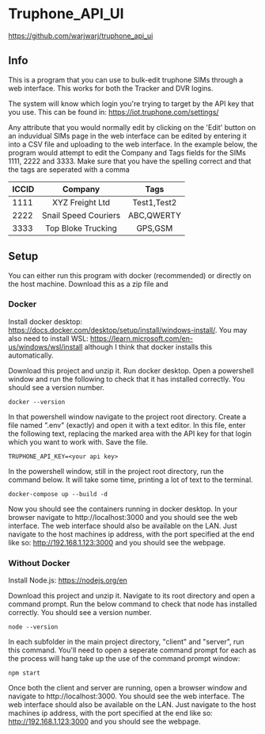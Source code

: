 # Truphone_API_UI
https://github.com/warjwarj/truphone_api_ui

## Info
This is a program that you can use to bulk-edit truphone SIMs through a web interface. This works for both the Tracker and DVR logins.

The system will know which login you're trying to target by the API key that you use. This can be found in: https://iot.truphone.com/settings/

Any attribute that you would normally edit by clicking on the 'Edit' button on an induvidual SIMs page in the web interface can be edited by entering it into a CSV file and uploading to the web interface. In the example below, the program would attempt to edit the Company and Tags fields for the SIMs 1111, 2222 and 3333. Make sure that you have the spelling correct and that the tags are seperated with a comma

|   ICCID       |        Company       |         Tags        |
| ------------- |:--------------------:|:-------------------:|
|     1111      |  XYZ Freight Ltd     |      Test1,Test2    |
|     2222      | Snail Speed Couriers |      ABC,QWERTY     |
|     3333      | Top Bloke Trucking   |       GPS,GSM       |

## Setup
You can either run this program with docker (recommended) or directly on the host machine. Download this as a zip file and 

### Docker
Install docker desktop: https://docs.docker.com/desktop/setup/install/windows-install/. You may also need to install WSL: https://learn.microsoft.com/en-us/windows/wsl/install although I think that docker installs this automatically.

Download this project and unzip it. Run docker desktop. Open a powershell window and run the following to check that it has installed correctly. You should see a version number.

```docker --version```

In that powershell window navigate to the project root directory. Create a file named ".env" (exactly) and open it with a text editor. In this file, enter the following text, replacing the marked area with the API key for that login which you want to work with. Save the file.

```TRUPHONE_API_KEY=<your api key>```

In the powershell window, still in the project root directory, run the command below. It will take some time, printing a lot of text to the terminal.

```docker-compose up --build -d```

Now you should see the containers running in docker desktop. In your browser navigate to http://localhost:3000 and you should see the web interface. The web interface should also be available on the LAN. Just navigate to the host machines ip address, with the port specified at the end like so: http://192.168.1.123:3000 and you should see the webpage.

### Without Docker
Install Node.js:  https://nodejs.org/en

Download this project and unzip it. Navigate to its root directory and open a command prompt. Run the below command to check that node has installed correctly. You should see a version number.

```node --version```

In each subfolder in the main project directory, "client" and "server", run this command. You'll need to open a seperate command prompt for each as the process will hang take up the use of the command prompt window:

```npm start```

Once both the client and server are running, open a browser window and navigate to http://localhost:3000. You should see the web interface. The web interface should also be available on the LAN. Just navigate to the host machines ip address, with the port specified at the end like so: http://192.168.1.123:3000 and you should see the webpage.
